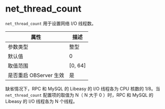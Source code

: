 net_thread_count
=====================================

`net_thread_count` 用于设置网络 I/O 线程数。

|      **属性**      |   **描述**   |
|------------------|------------|
| 参数类型             | 整型         |
| 默认值              | 0          |
| 取值范围             | \[0, 64\] |
| 是否重启 OBServer 生效 | 是          |

缺省情况下，RPC 和 MySQL 的 Libeasy 的 I/O 线程各为 CPU 核数的 1/8。当 `net_thread_count` 配置项的取值为 N（ N 大于 0 ）时，RPC 和 MySQL 的 Libeasy 的 I/O 线程各为 N 个线程。
